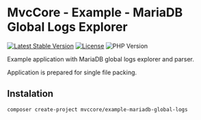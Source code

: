 # MvcCore - Example - MariaDB Global Logs Explorer

[![Latest Stable Version](https://img.shields.io/badge/Stable-v5.0.0-brightgreen.svg?style=plastic)](https://github.com/mvccore/example-mariadb-global-logs/releases)
[![License](https://img.shields.io/badge/License-BSD%203-brightgreen.svg?style=plastic)](https://mvccore.github.io/docs/mvccore/5.0.0/LICENSE.md)
![PHP Version](https://img.shields.io/badge/PHP->=5.4-brightgreen.svg?style=plastic)

Example application with MariaDB global logs explorer and parser.

Application is prepared for single file packing.

## Instalation
```shell
composer create-project mvccore/example-mariadb-global-logs
```

